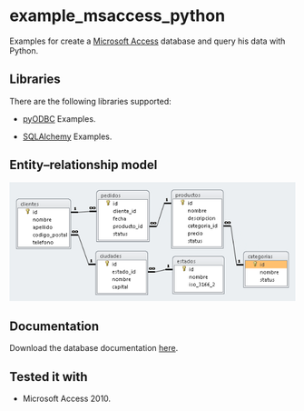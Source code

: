 # example_msaccess_python

Examples for create a [Microsoft Access](https://en.wikipedia.org/wiki/Microsoft_Access) database and query his data with Python.

## Libraries

There are the following libraries supported:

- [pyODBC](pyodbc/) Examples.

- [SQLAlchemy](sqlalchemy/) Examples.

## Entity–relationship model

![Entity-relationship Diagram](./doc/database_er_diagram.png)

## Documentation

Download the database documentation [here](./doc/doc_rptObjects.pdf).

## Tested it with

- Microsoft Access 2010.
